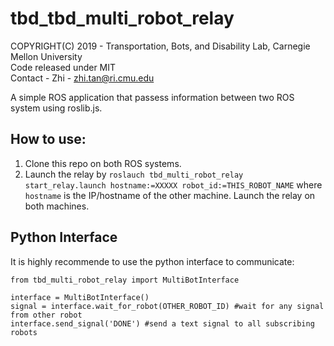 # tbd_tbd_multi_robot_relay

COPYRIGHT(C) 2019 - Transportation, Bots, and Disability Lab, Carnegie Mellon University  
Code released under MIT  
Contact - Zhi - zhi.tan@ri.cmu.edu  

A simple ROS application that passess information between two ROS system using roslib.js.

## How to use:
1. Clone this repo on both ROS systems.
1. Launch the relay by `roslauch tbd_multi_robot_relay start_relay.launch hostname:=XXXXX robot_id:=THIS_ROBOT_NAME` where `hostname` is the IP/hostname of the other machine. Launch the relay on both machines.

## Python Interface
It is highly recommende to use the python interface to communicate:

```
from tbd_multi_robot_relay import MultiBotInterface

interface = MultiBotInterface()
signal = interface.wait_for_robot(OTHER_ROBOT_ID) #wait for any signal from other robot
interface.send_signal('DONE') #send a text signal to all subscribing robots

```

